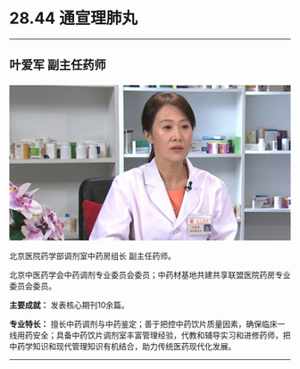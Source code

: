 # 28.44 通宣理肺丸

---

## 叶爱军 副主任药师

![1685685033629](image/c28_044/1685685033629.png)

北京医院药学部调剂室中药房组长 副主任药师。

北京中医药学会中药调剂专业委员会委员；中药材基地共建共享联盟医院药房专业委员会委员。

**主要成就：** 发表核心期刊10余篇。

**专业特长：** 擅长中药调剂与中药鉴定；善于把控中药饮片质量因素，确保临床一线用药安全；具备中药饮片调剂室丰富管理经验，代教和辅导实习和进修药师，把中药学知识和现代管理知识有机结合，助力传统医药现代化发展。

---
